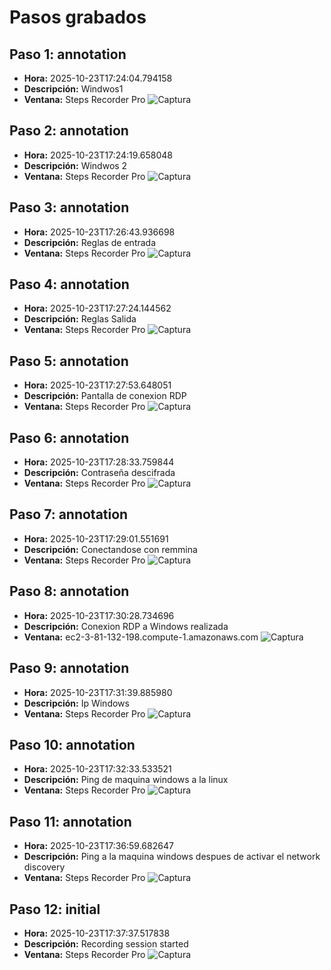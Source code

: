 # Pasos grabados

## Paso 1: annotation
- **Hora:** 2025-10-23T17:24:04.794158
- **Descripción:** Windwos1
- **Ventana:** Steps Recorder Pro
![Captura](/steps_recorder/screenshots/step_001_20251023_172404_830657.png)

## Paso 2: annotation
- **Hora:** 2025-10-23T17:24:19.658048
- **Descripción:** Windwos 2
- **Ventana:** Steps Recorder Pro
![Captura](/steps_recorder/screenshots/step_002_20251023_172419_674589.png)

## Paso 3: annotation
- **Hora:** 2025-10-23T17:26:43.936698
- **Descripción:** Reglas de entrada
- **Ventana:** Steps Recorder Pro
![Captura](/steps_recorder/screenshots/step_003_20251023_172643_950444.png)

## Paso 4: annotation
- **Hora:** 2025-10-23T17:27:24.144562
- **Descripción:** Reglas Salida
- **Ventana:** Steps Recorder Pro
![Captura](/steps_recorder/screenshots/step_004_20251023_172724_154255.png)

## Paso 5: annotation
- **Hora:** 2025-10-23T17:27:53.648051
- **Descripción:** Pantalla de conexion RDP
- **Ventana:** Steps Recorder Pro
![Captura](/steps_recorder/screenshots/step_005_20251023_172753_657797.png)

## Paso 6: annotation
- **Hora:** 2025-10-23T17:28:33.759844
- **Descripción:** Contraseña descifrada
- **Ventana:** Steps Recorder Pro
![Captura](/steps_recorder/screenshots/step_006_20251023_172833_769177.png)

## Paso 7: annotation
- **Hora:** 2025-10-23T17:29:01.551691
- **Descripción:** Conectandose con remmina
- **Ventana:** Steps Recorder Pro
![Captura](/steps_recorder/screenshots/step_007_20251023_172901_565171.png)

## Paso 8: annotation
- **Hora:** 2025-10-23T17:30:28.734696
- **Descripción:** Conexion RDP a Windows realizada
- **Ventana:** ec2-3-81-132-198.compute-1.amazonaws.com
![Captura](/steps_recorder/screenshots/step_008_20251023_173028_744554.png)

## Paso 9: annotation
- **Hora:** 2025-10-23T17:31:39.885980
- **Descripción:** Ip Windows
- **Ventana:** Steps Recorder Pro
![Captura](/steps_recorder/screenshots/step_009_20251023_173139_895825.png)

## Paso 10: annotation
- **Hora:** 2025-10-23T17:32:33.533521
- **Descripción:** Ping de maquina windows a la linux
- **Ventana:** Steps Recorder Pro
![Captura](/steps_recorder/screenshots/step_010_20251023_173233_545599.png)

## Paso 11: annotation
- **Hora:** 2025-10-23T17:36:59.682647
- **Descripción:** Ping a la maquina windows despues de activar el network discovery
- **Ventana:** Steps Recorder Pro
![Captura](/steps_recorder/screenshots/step_011_20251023_173659_692042.png)

## Paso 12: initial
- **Hora:** 2025-10-23T17:37:37.517838
- **Descripción:** Recording session started
- **Ventana:** Steps Recorder Pro
![Captura](/steps_recorder/screenshots/step_000_initial_20251023_173737_401580.png)

